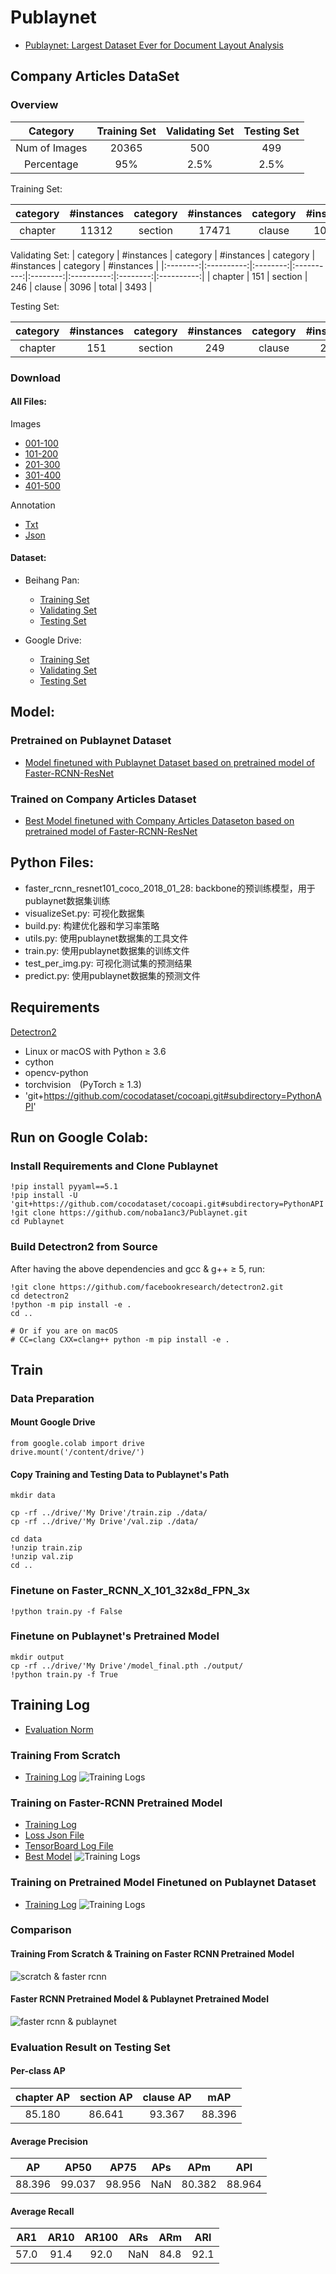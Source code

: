 # Publaynet
+ [Publaynet: Largest Dataset Ever for Document Layout Analysis](https://arxiv.org/pdf/1908.07836)

## Company Articles DataSet
### Overview
|  Category     | Training Set  | Validating Set  | Testing Set  |
|:-------------:|:-------------:|:---------------:|:------------:|
| Num of Images | 20365         | 500             | 499          |
| Percentage    | 95%           | 2.5%            | 2.5%         |

Training Set:

| category | #instances | category | #instances | category | #instances | category | #instances |
|:--------:|:----------:|:--------:|:----------:|:--------:|:----------:|:--------:|:----------:|
| chapter  | 11312      | section  | 17471      | clause   | 106931     | total    | 135714     |

Validating Set:
| category | #instances | category | #instances | category | #instances | category | #instances |
|:--------:|:----------:|:--------:|:----------:|:--------:|:----------:|:--------:|:----------:|
| chapter  | 151        | section  | 246        | clause   | 3096       | total    | 3493       |

Testing Set:

| category | #instances | category | #instances | category | #instances | category | #instances |
|:--------:|:----------:|:--------:|:----------:|:--------:|:----------:|:--------:|:----------:|
| chapter  | 151        | section  | 249        | clause   | 2947       | total    | 3347       |

### Download
#### All Files:
Images
* [001-100](https://bhpan.buaa.edu.cn:443/link/4399929A767FFDB1050AF5B5BA055073)
* [101-200](https://bhpan.buaa.edu.cn:443/link/9F28152E98CF60E531195B8E6640EF2C)
* [201-300](https://bhpan.buaa.edu.cn:443/link/877D5DAC0B19BFAE6AFFA97D92B14477)
* [301-400](https://bhpan.buaa.edu.cn:443/link/E142647428D4D3E18544D865B944A87F)
* [401-500](https://bhpan.buaa.edu.cn:443/link/D6D4B32C95E41C2D374981A2C43B7827)

Annotation
* [Txt](https://bhpan.buaa.edu.cn:443/link/0E4FDB66D538F60A891E51CBB94F09A7)
* [Json](https://bhpan.buaa.edu.cn:443/link/B1934FD5815D3F3F89323239CEBC73B3)

#### Dataset:
- Beihang Pan:
  - [Training Set](https://bhpan.buaa.edu.cn/#/link/8652A7C4D9564589A017F078DF72D532?gns=6DB717ABC02F4A6794D661D007D50419%2FD3BB1FB487824A5BB26CE7A3F259D7B1%2F16F22C7FB23E4C8F80C5281445AAC8A3)
  - [Validating Set](https://bhpan.buaa.edu.cn/#/link/8652A7C4D9564589A017F078DF72D532?gns=6DB717ABC02F4A6794D661D007D50419%2FD3BB1FB487824A5BB26CE7A3F259D7B1%2FCED866A3B19F451B85F6700804150471)
  - [Testing Set](https://bhpan.buaa.edu.cn/#/link/8652A7C4D9564589A017F078DF72D532?gns=6DB717ABC02F4A6794D661D007D50419%2FD3BB1FB487824A5BB26CE7A3F259D7B1%2FF3CAF395CE5946758223D044616A894F)

- Google Drive:
  - [Training Set](https://drive.google.com/open?id=1EiBDzcqTajhyTodHmm_zFeKvUeR4MUYO)
  - [Validating Set](https://drive.google.com/open?id=18ARaJXVFPFRmhfo3zggKeDpms92jr99F)
  - [Testing Set](https://drive.google.com/open?id=1mvKIydzEa34s-vW-BdkmSqaSES4ek5Qq)

## Model:
### Pretrained on Publaynet Dataset
 - [Model finetuned with Publaynet Dataset based on pretrained model of Faster-RCNN-ResNet](https://drive.google.com/open?id=1DPfPmN7Z-aefzSCw_KcCPxi4ArTeG5cl)
### Trained on Company Articles Dataset
- [Best Model finetuned with Company Articles Dataseton based on pretrained model of Faster-RCNN-ResNet](https://bhpan.buaa.edu.cn:443/link/249C08D8CA1942EBC31493FF551B6124)

## Python Files:
* faster_rcnn_resnet101_coco_2018_01_28: backbone的预训练模型，用于publaynet数据集训练
* visualizeSet.py: 可视化数据集
* build.py: 构建优化器和学习率策略
* utils.py: 使用publaynet数据集的工具文件
* train.py: 使用publaynet数据集的训练文件
* test_per_img.py: 可视化测试集的预测结果
* predict.py: 使用publaynet数据集的预测文件
 
## Requirements
[Detectron2](https://github.com/facebookresearch/detectron2)
- Linux or macOS with Python ≥ 3.6
- cython
- opencv-python
- torchvision　(PyTorch ≥ 1.3)
- 'git+https://github.com/cocodataset/cocoapi.git#subdirectory=PythonAPI'

## Run on Google Colab:
### Install Requirements and Clone Publaynet
```
!pip install pyyaml==5.1
!pip install -U 'git+https://github.com/cocodataset/cocoapi.git#subdirectory=PythonAPI'
!git clone https://github.com/noba1anc3/Publaynet.git
cd Publaynet
```

### Build Detectron2 from Source
After having the above dependencies and gcc & g++ ≥ 5, run:
```
!git clone https://github.com/facebookresearch/detectron2.git
cd detectron2
!python -m pip install -e .
cd ..

# Or if you are on macOS
# CC=clang CXX=clang++ python -m pip install -e .
```

## Train
### Data Preparation
#### Mount Google Drive
```
from google.colab import drive
drive.mount('/content/drive/')
```

#### Copy Training and Testing Data to Publaynet's Path
```
mkdir data

cp -rf ../drive/'My Drive'/train.zip ./data/
cp -rf ../drive/'My Drive'/val.zip ./data/

cd data
!unzip train.zip
!unzip val.zip
cd ..
```

### Finetune on Faster_RCNN_X_101_32x8d_FPN_3x
```
!python train.py -f False
```

### Finetune on Publaynet's Pretrained Model
```
mkdir output
cp -rf ../drive/'My Drive'/model_final.pth ./output/
!python train.py -f True
```

## Training Log
* [Evaluation Norm](https://github.com/Noba1anc3/Publaynet/wiki/COCO%E6%95%B0%E6%8D%AE%E9%9B%86%E7%9A%84%E8%AF%84%E4%BB%B7%E6%8C%87%E6%A0%87)

### Training From Scratch
* [Training Log](https://github.com/Noba1anc3/Publaynet/wiki/Logs-of-Training-from-Scratch)
![Training Logs](http://m.qpic.cn/psc?/fef49446-40e0-48c4-adcc-654c5015022c/90yfO.8bOadXEE4MiHsPn.qlCbn3vGjn*K2eFh4HgrgEg91Oq9CJZTH*3IpEvyR7YgsNtEWLOpUJR4bf5XaNgg!!/b&bo=cAQ0A3AENAMDCSw!&rf=viewer_4)

### Training on Faster-RCNN Pretrained Model
* [Training Log](https://github.com/Noba1anc3/Publaynet/wiki/Logs-of-Training-on-Faster-RCNN-Pretrained-Model)
* [Loss Json File](https://bhpan.buaa.edu.cn:443/link/E5196C1F60668B347714567AC7372635)
* [TensorBoard Log File](https://bhpan.buaa.edu.cn:443/link/71201305CAE648180AA30EFE53579C60)
* [Best Model](https://bhpan.buaa.edu.cn:443/link/249C08D8CA1942EBC31493FF551B6124)
![Training Logs](http://m.qpic.cn/psc?/fef49446-40e0-48c4-adcc-654c5015022c/90yfO.8bOadXEE4MiHsPnxpkKUnmotr5uGbfH1rWlXe0.BSzMhE3HE0xntl3OMaVu6a32DqZi6wOijRIAHwQiw!!/b&bo=iQSOA4kEjgMDCSw!&rf=viewer_4)

### Training on Pretrained Model Finetuned on Publaynet Dataset
* [Training Log](https://github.com/Noba1anc3/Publaynet/wiki/Logs-of-Training-on-Model-Finetuned-on-Publaynet-Dataset)
![Training Logs](http://m.qpic.cn/psc?/fef49446-40e0-48c4-adcc-654c5015022c/90yfO.8bOadXEE4MiHsPn3ZFRJCz*vw*bLfuLRbqql9djZZe7y7dWbDd*7KjG4Esgxuv1NiQNLlV01EX0EiJVg!!/b&bo=4wSYAwAAAAADB14!&rf=viewer_4)

### Comparison
#### Training From Scratch & Training on Faster RCNN Pretrained Model
![scratch & faster rcnn](http://m.qpic.cn/psc?/fef49446-40e0-48c4-adcc-654c5015022c/U9VSE8DftkGCrX.UXUSpm1qz6Yj2ishw3TR4Hw8CcyzYD6eXc08*ktbczbCqt1fH1vVQUgXludHtBwqpsoHvJphQseZQRofPz7bY7uCjPUs!/b&bo=dQSnAXUEpwEDGTw!&rf=viewer_4)

#### Faster RCNN Pretrained Model & Publaynet Pretrained Model
![faster rcnn & publaynet](http://m.qpic.cn/psc?/fef49446-40e0-48c4-adcc-654c5015022c/90yfO.8bOadXEE4MiHsPn2ST3sA3nqtxZVrF*YzJheuuCzZG6AJoXc.K.l.CL2P7kB7qSo02YIvS56PqOEbcSA!!/b&bo=0gTRAdIE0QEDCSw!&rf=viewer_4)

### Evaluation Result on Testing Set
#### Per-class AP
| chapter AP | section AP | clause AP |  mAP   |
|:----------:|:----------:|:---------:|:------:|
| 85.180     | 86.641     | 93.367    | 88.396 | 

#### Average Precision
|   AP   |  AP50  |  AP75  |  APs  |  APm   |  APl   |
|:------:|:------:|:------:|:-----:|:------:|:------:|
| 88.396 | 99.037 | 98.956 |  NaN  | 80.382 | 88.964 |

#### Average Recall
|  AR1   |  AR10  | AR100  |  ARs  |  ARm   |  ARl   |
|:------:|:------:|:------:|:-----:|:------:|:------:|
| 57.0   | 91.4   | 92.0   |  NaN  | 84.8   | 92.1   |

